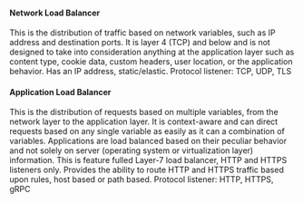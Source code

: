 #### Network Load Balancer
This is the distribution of traffic based on network variables, such as IP address and destination ports. It is layer 4 (TCP) and below and is not designed to take into consideration anything at the application layer such as content type, cookie data, custom headers, user location, or the application behavior. Has an IP address, static/elastic.
Protocol listener: TCP, UDP, TLS

#### Application Load Balancer
This is the distribution of requests based on multiple variables, from the network layer to the application layer. It is context-aware and can direct requests based on any single variable as easily as it can a combination of variables. Applications are load balanced based on their peculiar behavior and not solely on server (operating system or virtualization layer) information. This is feature fulled Layer-7 load balancer, HTTP and HTTPS listeners only. Provides the ability to route HTTP and HTTPS traffic based upon rules, host based or path based.
Protocol listener: HTTP, HTTPS, gRPC